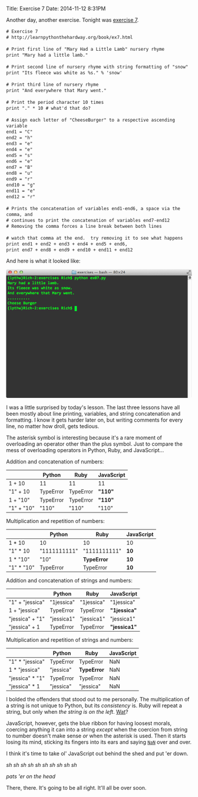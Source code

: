 Title: Exercise 7
Date: 2014-11-12 8:31PM

Another day, another exercise. Tonight was [exercise 7](http://learnpythonthehardway.org/book/ex7.html).

```
# Exercise 7
# http://learnpythonthehardway.org/book/ex7.html

# Print first line of "Mary Had a Little Lamb" nursery rhyme
print "Mary had a little lamb."

# Print second line of nursery rhyme with string formatting of "snow"
print "Its fleece was white as %s." % 'snow'

# Print third line of nursery rhyme
print "And everywhere that Mary went."

# Print the period character 10 times
print "." * 10 # what'd that do?

# Assign each letter of "CheeseBurger" to a respective ascending variable
end1 = "C"
end2 = "h"
end3 = "e"
end4 = "e"
end5 = "s"
end6 = "e"
end7 = "B"
end8 = "u"
end9 = "r"
end10 = "g"
end11 = "e"
end12 = "r"

# Prints the concatenation of variables end1-end6, a space via the comma, and
# continues to print the concatenation of variables end7-end12
# Removing the comma forces a line break between both lines

# watch that comma at the end.  try removing it to see what happens
print end1 + end2 + end3 + end4 + end5 + end6,
print end7 + end8 + end9 + end10 + end11 + end12
```

And here is what it looked like:

![Exercise 07](/images/ex07.png "Exercise 07")

I was a little surprised by today's lesson. The last three lessons have all been mostly about line printing, variables, and string concatenation and formatting. I know it gets harder later on, but writing comments for every line, no matter how droll, gets tedious.

The asterisk symbol is interesting because it's a rare moment of overloading an operator other than the plus symbol. Just to compare the mess of overloading operators in Python, Ruby, and JavaScript...

Addition and concatenation of numbers:

|   | Python | Ruby | JavaScript |
| - | ------ | ---- | ---------- |
| 1 + 10 | 11 | 11 | 11 |
| "1" + 10 | TypeError | TypeError | **"110"** |
| 1 + "10" | TypeError | TypeError | **"110"** |
| "1" + "10" | "110" | "110" | "110" |

Multiplication and repetition of numbers:

|   | Python | Ruby | JavaScript |
| - | ------ | ---- | ---------- |
| 1 * 10 | 10 | 10 | 10 |
| "1" * 10 | "1111111111" | "1111111111" | **10** |
| 1 * "10" | "10" | **TypeError** | **10** |
| "1" * "10" | TypeError | TypeError | **10** |

Addition and concatenation of strings and numbers:

|   | Python | Ruby | JavaScript |
| - | ------ | ---- | ---------- |
| "1" + "jessica" | "1jessica" | "1jessica" | "1jessica" |
| 1 + "jessica" | TypeError | TypeError | **"1jessica"** |
| "jessica" + "1" | "jessica1" | "jessica1" | "jessica1" |
| "jessica" + 1 | TypeError | TypeError | **"jessica1"** |

Multiplication and repetition of strings and numbers:

|   | Python | Ruby | JavaScript |
| - | ------ | ---- | ---------- |
| "1" * "jessica" | TypeError | TypeError | NaN |
| 1 * "jessica" | "jessica" | **TypeError** | NaN |
| "jessica" * "1" | TypeError | TypeError | NaN |
| "jessica" * 1 | "jessica" | "jessica" | NaN |

I bolded the offenders that stood out to me personally. The multiplication of a string is not unique to Python, but its *consistency* is. Ruby will repeat a string, but only when *the string is on the left*. [Wat](https://www.destroyallsoftware.com/talks/wat)?

JavaScript, however, gets the blue ribbon for having loosest morals, coercing anything it can into a string *except* when the coercion from string to number doesn't make sense *or* when the asterisk is used. Then it starts losing its mind, sticking its fingers into its ears and saying [`NaN`](https://developer.mozilla.org/en-US/docs/Web/JavaScript/Reference/Global_Objects/NaN) over and over.

I think it's time to take ol' JavaScript out behind the shed and put 'er down.

*sh sh sh sh sh sh sh sh sh sh*

*pats 'er on the head*

There, there. It's going to be all right. It'll all be over soon.
